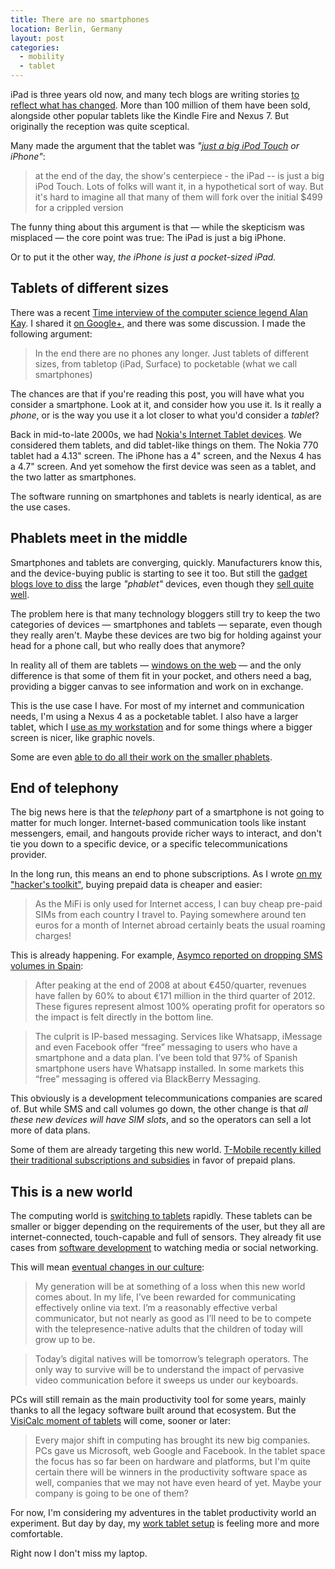 ```yaml
---
title: There are no smartphones
location: Berlin, Germany
layout: post
categories:
  - mobility
  - tablet
---
```

iPad is three years old now, and many tech blogs are writing stories [to reflect what has changed](http://arstechnica.com/gadgets/2013/04/i-was-an-ipad-skeptic/). More than 100 million of them have been sold, alongside other popular tablets like the Kindle Fire and Nexus 7. But originally the reception was quite sceptical.

Many made the argument that the tablet was *"[just a big iPod Touch](http://www.pcworld.com/article/187888/ipad_first_impressions.html) or iPhone"*:

> at the end of the day, the show's centerpiece - the iPad -- is just a big iPod Touch. Lots of folks will want it, in a hypothetical sort of way. But it's hard to imagine all that many of them will fork over the initial $499 for a crippled version

The funny thing about this argument is that &mdash; while the skepticism was misplaced &mdash; the core point was true: The iPad is just a big iPhone.

Or to put it the other way, *the iPhone is just a pocket-sized iPad.*

## Tablets of different sizes

There was a recent [Time interview of the computer science legend Alan Kay](http://techland.time.com/2013/04/02/an-interview-with-computing-pioneer-alan-kay/). I shared it [on Google+](https://plus.google.com/100751105859582805241/posts/G2XKvZEJjDJ), and there was some discussion. I made the following argument:

> In the end there are no phones any longer. Just tablets of different sizes, from tabletop (iPad, Surface) to pocketable (what we call smartphones)

The chances are that if you're reading this post, you will have what you consider a smartphone. Look at it, and consider how you use it. Is it really a *phone*, or is the way you use it a lot closer to what you'd consider a *tablet*?

Back in mid-to-late 2000s, we had [Nokia's Internet Tablet devices](http://bergie.iki.fi/blog/meego-diaspora/). We considered them tablets, and did tablet-like things on them. The Nokia 770 tablet had a 4.13" screen. The iPhone has a 4" screen, and the Nexus 4 has a 4.7" screen. And yet somehow the first device was seen as a tablet, and the two latter as smartphones.

The software running on smartphones and tablets is nearly identical, as are the use cases.

## Phablets meet in the middle

Smartphones and tablets are converging, quickly. Manufacturers know this, and the device-buying public is starting to see it too. But still the [gadget blogs love to diss](http://arstechnica.com/gadgets/2013/04/a-massive-6-3-inch-smartphone-from-samsung-may-be-in-the-works/) the large *"phablet"* devices, even though they [sell quite well](http://arstechnica.com/gadgets/2012/03/samsung-announces-5-million-galaxy-notes-sold-and-premium-update-upgrade/).

The problem here is that many technology bloggers still try to keep the two categories of devices &mdash; smartphones and tablets &mdash; separate, even though they really aren't. Maybe these devices are two big for holding against your head for a phone call, but who really does that anymore?

In reality all of them are tablets &mdash; [windows on the web](http://alistapart.com/column/windows-on-the-web) &mdash; and the only difference is that some of them fit in your pocket, and others need a bag, providing a bigger canvas to see information and work on in exchange.

This is the use case I have. For most of my internet and communication needs, I'm using a Nexus 4 as a pocketable tablet. I also have a larger tablet, which I [use as my workstation](http://bergie.iki.fi/blog/working-on-android/) and for some things where a bigger screen is nicer, like graphic novels.

Some are even [able to do all their work on the smaller phablets](http://www.citeworld.com/mobile/21577/man-did-all-his-work-smartphone-one-year-heres-what-he-learned).

## End of telephony

The big news here is that the *telephony* part of a smartphone is not going to matter for much longer. Internet-based communication tools like instant messengers, email, and hangouts provide richer ways to interact, and don't tie you down to a specific device, or a specific telecommunications provider.

In the long run, this means an end to phone subscriptions. As I wrote [on my "hacker's toolkit"](http://bergie.iki.fi/blog/toolkit-2012/), buying prepaid data is cheaper and easier:

> As the MiFi is only used for Internet access, I can buy cheap pre-paid SIMs from each country I travel to. Paying somewhere around ten euros for a month of Internet abroad certainly beats the usual roaming charges!

This is already happening. For example, [Asymco reported on dropping SMS volumes in Spain](http://www.asymco.com/2013/01/18/whats-up-with-text-messaging/):

> After peaking at the end of 2008 at about €450/quarter, revenues have fallen by 60% to about €171 million in the third quarter of 2012. These figures represent almost 100% operating profit for operators so the impact is felt directly in the bottom line.

> The culprit is IP-based messaging. Services like Whatsapp, iMessage and even Facebook offer “free” messaging to users who have a smartphone and a data plan. I’ve been told that 97% of Spanish smartphone users have Whatsapp installed. In some markets this “free” messaging is offered via BlackBerry Messaging.

This obviously is a development telecommunications companies are scared of. But while SMS and call volumes go down, the other change is that *all these new devices will have SIM slots*, and so the operators can sell a lot more of data plans.

Some of them are already targeting this new world. [T-Mobile recently killed their traditional subscriptions and subsidies](http://mobile.slashdot.org/story/13/03/26/2048233/t-mobile-ends-contracts-and-subsidies) in favor of prepaid plans.

## This is a new world

The computing world is [switching to tablets](http://bergie.iki.fi/blog/why_the_tablet_form_factor_is_winning/) rapidly. These tablets can be smaller or bigger depending on the requirements of the user, but they all are internet-connected, touch-capable and full of sensors. They already fit use cases from [software development](http://yieldthought.com/post/31857050698/ipad-linode-1-year-later) to watching media or social networking.

This will mean [eventual changes in our culture](http://al3x.net/2011/01/10/a-thought-on-communication.html):

> My generation will be at something of a loss when this new world comes about. In my life, I’ve been rewarded for communicating effectively online via text. I’m a reasonably effective verbal communicator, but not nearly as good as I’ll need to be to compete with the telepresence-native adults that the children of today will grow up to be. 

> Today’s digital natives will be tomorrow’s telegraph operators. The only way to survive will be to understand the impact of pervasive video communication before it sweeps us under our keyboards.

PCs will still remain as the main productivity tool for some years, mainly thanks to all the legacy software built around that ecosystem. But the [VisiCalc moment of tablets](http://bergie.iki.fi/blog/tablet-productivity/) will come, sooner or later:

> Every major shift in computing has brought its new big companies. PCs gave us Microsoft, web Google and Facebook. In the tablet space the focus has so far been on hardware and platforms, but I'm quite certain there will be winners in the productivity software space as well, companies that we may not have even heard of yet. Maybe your company is going to be one of them?

For now, I'm considering my adventures in the tablet productivity world an experiment. But day by day, my [work tablet setup](http://bergie.iki.fi/blog/working-on-android/) is feeling more and more comfortable.

Right now I don't miss my laptop.
